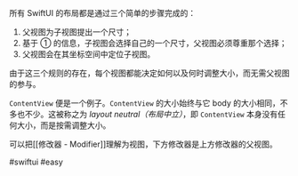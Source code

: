 所有 SwiftUI 的布局都是通过三个简单的步骤完成的：

1. 父视图为子视图提出一个尺寸；
2. 基于 ① 的信息，子视图会选择自己的一个尺寸，父视图必须尊重那个选择；
3. 父视图会在其坐标空间中定位子视图。

由于这三个规则的存在，每个视图都能决定如何以及何时调整大小，而无需父视图的参与。

`ContentView` 便是一个例子。`ContentView` 的大小始终与它 body 的大小相同，不多也不少。这被称之为 _layout neutral（布局中立）_，即 `ContentView` 本身没有任何大小，而是按需调整大小。

可以把[[修改器 - Modifier]]理解为视图，下方修改器是上方修改器的父视图。

#swiftui #easy 